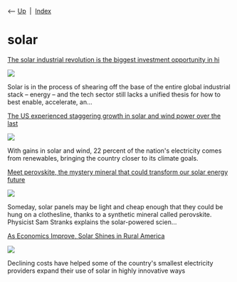 <div class="nav">

⟵ [Up](index.html)  \|  [Index](index.html)

</div>

# solar

<div class="cards">

<div class="card">

<div class="card-title">

[The solar industrial revolution is the biggest investment opportunity
in
hi](https://caseyhandmer.wordpress.com/2024/05/22/the-solar-industrial-revolution-is-the-biggest-investment-opportunity-in-history?ref=thediff.co)

</div>

<div class="card-image">

[![](https://caseyhandmer.wordpress.com/wp-content/uploads/2024/05/image-12.png)](https://caseyhandmer.wordpress.com/2024/05/22/the-solar-industrial-revolution-is-the-biggest-investment-opportunity-in-history?ref=thediff.co)

</div>

Solar is in the process of shearing off the base of the entire global
industrial stack – energy – and the tech sector still lacks a unified
thesis for how to best enable, accelerate, an…

</div>

<div class="card">

<div class="card-title">

[The US experienced staggering growth in solar and wind power over the
last](https://grist.org/energy/wind-solar-account-for-more-of-the-us-energy-mix-than-ever-before)

</div>

<div class="card-image">

[![](https://grist.org/wp-content/uploads/2024/04/wind-solar-energy-mix-US-renewables.jpeg?quality=75&strip=all)](https://grist.org/energy/wind-solar-account-for-more-of-the-us-energy-mix-than-ever-before)

</div>

With gains in solar and wind, 22 percent of the nation's electricity
comes from renewables, bringing the country closer to its climate goals.

</div>

<div class="card">

<div class="card-title">

[Meet perovskite, the mystery mineral that could transform our solar
energy
future](https://getpocket.com/explore/item/meet-perovskite-the-mystery-mineral-that-could-transform-our-solar-energy-future)

</div>

<div class="card-image">

[![](https://ideas.ted.com/wp-content/uploads/sites/3/2018/12/featured_art_petrovskite_iStock.jpg)](https://getpocket.com/explore/item/meet-perovskite-the-mystery-mineral-that-could-transform-our-solar-energy-future)

</div>

Someday, solar panels may be light and cheap enough that they could be
hung on a clothesline, thanks to a synthetic mineral called perovskite.
Physicist Sam Stranks explains the solar-powered scien…

</div>

<div class="card">

<div class="card-title">

[As Economics Improve, Solar Shines in Rural
America](https://spectrum.ieee.org/energywise/energy/renewables/solar-expands-in-rural-areas)

</div>

<div class="card-image">

[![](https://spectrum.ieee.org/media-library/sheep-provided-by-a-local-4-h-club-help-with-vegetation-management-at-a-solar-array-owned-by-the-eau-claire-electric-co-op-in-wi.jpg?id=25586292&width=1200&height=600&coordinates=0%2C155%2C0%2C155)](https://spectrum.ieee.org/energywise/energy/renewables/solar-expands-in-rural-areas)

</div>

Declining costs have helped some of the country's smallest electricity
providers expand their use of solar in highly innovative ways

</div>

</div>
